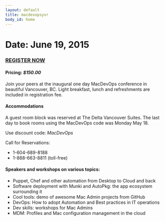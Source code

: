 ```yaml
---
layout: default
title: macdevopsyvr
body_id: home
---
```


# Date: June 19, 2015

### [REGISTER NOW](http://cars-ebmsweb.its.sfu.ca/reg/reg_p1_form.aspx?oc=05&ct=MECS-1&eventid=21141)

#### Pricing: _$150.00_  

Join your peers at the inaugural one day MacDevOps conference in beautiful Vancouver, BC. Light breakfast, lunch and refreshments are included in registration fee.

#### Accommodations

A guest room block was reserved at The Delta Vancouver Suites. The last day to book rooms using the MacDevOps code was Monday May 18.  

Use discount code: _MacDevOps_

Call for Reservations:

* 1-604-689-8188
* 1-888-663-8811 (toll-free)




#### Speakers and workshops on various topics:

* Puppet, Chef and other automation from Desktop to Cloud and back
* Software deployment with Munki and AutoPkg: the app ecosystem surrounding it
* Cool tools: demo of awesome Mac Admin projects from GitHub
* DevOps: How to adopt Automation and Best practices in IT operations
* Dev skills: workshops for Mac Admins
* MDM: Profiles and Mac configuration management in the cloud


